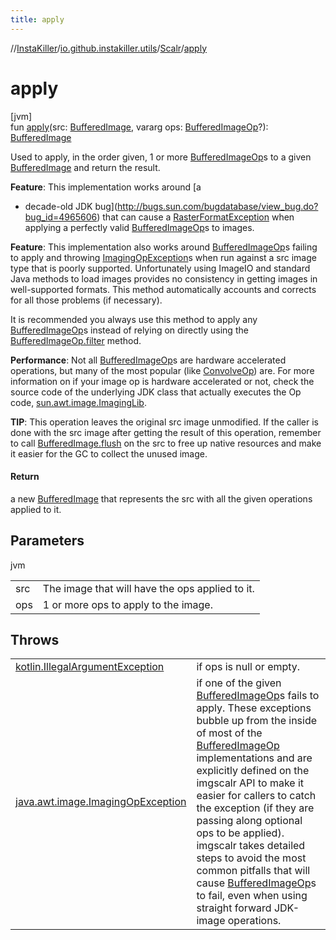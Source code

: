 ```yaml
---
title: apply
---
```

//[InstaKiller](../../../index.html)/[io.github.instakiller.utils](../index.html)/[Scalr](index.html)/[apply](apply.html)



# apply



[jvm]\
fun [apply](apply.html)(src: [BufferedImage](https://docs.oracle.com/javase/8/docs/api/java/awt/image/BufferedImage.html), vararg ops: [BufferedImageOp](https://docs.oracle.com/javase/8/docs/api/java/awt/image/BufferedImageOp.html)?): [BufferedImage](https://docs.oracle.com/javase/8/docs/api/java/awt/image/BufferedImage.html)



Used to apply, in the order given, 1 or more [BufferedImageOp](https://docs.oracle.com/javase/8/docs/api/java/awt/image/BufferedImageOp.html)s to a given [BufferedImage](https://docs.oracle.com/javase/8/docs/api/java/awt/image/BufferedImage.html) and return the result.



**Feature**: This implementation works around [a



- 
   decade-old JDK bug](http://bugs.sun.com/bugdatabase/view_bug.do?bug_id=4965606) that can cause a [RasterFormatException](https://docs.oracle.com/javase/8/docs/api/java/awt/image/RasterFormatException.html) when applying a perfectly valid [BufferedImageOp](https://docs.oracle.com/javase/8/docs/api/java/awt/image/BufferedImageOp.html)s to images.




**Feature**: This implementation also works around [BufferedImageOp](https://docs.oracle.com/javase/8/docs/api/java/awt/image/BufferedImageOp.html)s failing to apply and throwing [ImagingOpException](https://docs.oracle.com/javase/8/docs/api/java/awt/image/ImagingOpException.html)s when run against a src image type that is poorly supported. Unfortunately using ImageIO and standard Java methods to load images provides no consistency in getting images in well-supported formats. This method automatically accounts and corrects for all those problems (if necessary).



It is recommended you always use this method to apply any [BufferedImageOp](https://docs.oracle.com/javase/8/docs/api/java/awt/image/BufferedImageOp.html)s instead of relying on directly using the [BufferedImageOp.filter](https://docs.oracle.com/javase/8/docs/api/java/awt/image/BufferedImageOp.html#filter-java.awt.image.BufferedImage-java.awt.image.BufferedImage-) method.



**Performance**: Not all [BufferedImageOp](https://docs.oracle.com/javase/8/docs/api/java/awt/image/BufferedImageOp.html)s are hardware accelerated operations, but many of the most popular (like [ConvolveOp](https://docs.oracle.com/javase/8/docs/api/java/awt/image/ConvolveOp.html)) are. For more information on if your image op is hardware accelerated or not, check the source code of the underlying JDK class that actually executes the Op code, [sun.awt.image.ImagingLib](http://www.docjar.com/html/api/sun/awt/image/ImagingLib.java.html).



**TIP**: This operation leaves the original src image unmodified. If the caller is done with the src image after getting the result of this operation, remember to call [BufferedImage.flush](https://docs.oracle.com/javase/8/docs/api/java/awt/image/BufferedImage.html#flush--) on the src to free up native resources and make it easier for the GC to collect the unused image.



#### Return



a new [BufferedImage](https://docs.oracle.com/javase/8/docs/api/java/awt/image/BufferedImage.html) that represents the src with all the given operations applied to it.



## Parameters


jvm

| | |
|---|---|
| src | The image that will have the ops applied to it. |
| ops | 1 or more ops to apply to the image. |



## Throws


| | |
|---|---|
| [kotlin.IllegalArgumentException](https://kotlinlang.org/api/latest/jvm/stdlib/kotlin/-illegal-argument-exception/index.html) | if ops is null or empty. |
| [java.awt.image.ImagingOpException](https://docs.oracle.com/javase/8/docs/api/java/awt/image/ImagingOpException.html) | if one of the given [BufferedImageOp](https://docs.oracle.com/javase/8/docs/api/java/awt/image/BufferedImageOp.html)s fails to apply. These exceptions bubble up from the inside of most of the [BufferedImageOp](https://docs.oracle.com/javase/8/docs/api/java/awt/image/BufferedImageOp.html) implementations and are explicitly defined on the imgscalr API to make it easier for callers to catch the exception (if they are passing along optional ops to be applied). imgscalr takes detailed steps to avoid the most common pitfalls that will cause [BufferedImageOp](https://docs.oracle.com/javase/8/docs/api/java/awt/image/BufferedImageOp.html)s to fail, even when using straight forward JDK-image operations. |



